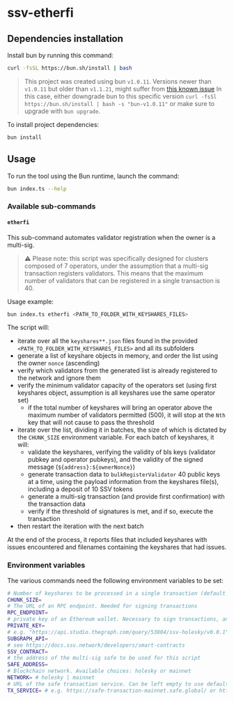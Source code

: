 # ssv-etherfi


## Dependencies installation

Install bun by running this command:

```sh
curl -fsSL https://bun.sh/install | bash
```

> This project was created using bun `v1.0.11`.
> Versions newer than `v1.0.11` but older than `v1.1.21`, might suffer from [this known issue](https://github.com/oven-sh/bun/issues/267)
> In this case, either downgrade bun to this specific version `curl -fsSl https://bun.sh/install | bash -s "bun-v1.0.11"` or make sure to upgrade with `bun upgrade`.

To install project dependencies:

```bash
bun install
```

## Usage

To run the tool using the Bun runtime, launch the command:

```bash
bun index.ts --help
```

### Available sub-commands

#### `etherfi`

This sub-command automates validator registration when the owner is a multi-sig.

> ⚠️ Please note: this script was specifically designed for clusters composed of 7 operators, under the assumption that a multi-sig transaction registers validators. This means that the maximum number of validators that can be registered in a single transaction is 40.

Usage example:

```sh
bun index.ts etherfi <PATH_TO_FOLDER_WITH_KEYSHARES_FILES>
```

The script will:

* iterate over all the `keyshares**.json` files found in the provided `<PATH_TO_FOLDER_WITH_KEYSHARES_FILES>` and all its subfolders
* generate a list of keyshare objects in memory, and order the list using the owner `nonce` (ascending)
* verify which validators from the generated list is already registered to the network and ignore them
* verify the minimum validator capacity of the operators set (using first keyshares object, assumption is all keyshares use the same operator set)
  * if the total number of keyshares will bring an operator above the maximum number of validators permitted (500), it will stop at the `Nth` key that will not cause to pass the threshold
* iterate over the list, dividing it in batches, the size of which is dictated by the `CHUNK_SIZE` environment variable. For each batch of keyshares, it will:
  * validate the keyshares, verifying the validity of bls keys (validator pubkey and operator pubkeys), and the validity of the signed message (`${address}:${ownerNonce}`)
  * generate transaction data to `bulkRegisterValidator` 40 public keys at a time, using the payload information from the keyshares file(s), including a deposit of 10 SSV tokens
  * generate a multi-sig transaction (and provide first confirmation) with the transaction data
  * verify if the threshold of signatures is met, and if so, execute the transaction
* then restart the iteration with the next batch

At the end of the process, it reports files that included keyshares with issues encountered and filenames containing the keyshares that had issues.

### Environment variables

The various commands need the following environment variables to be set:

```sh
# Number of keyshares to be processed in a single transaction (default value: 40)
CHUNK_SIZE=
# The URL of an RPC endpoint. Needed for signing transactions
RPC_ENDPOINT=
# private key of an Ethereum wallet. Necessary to sign transactions, and it **must** the the wallet of the `owner`.
PRIVATE_KEY=
# e.g. "https://api.studio.thegraph.com/query/53804/ssv-holesky/v0.0.1"
SUBGRAPH_API=
# see https://docs.ssv.network/developers/smart-contracts
SSV_CONTRACT=
# the address of the multi-sig safe to be used for this script
SAFE_ADDRESS=
# Blockchain network. Available choices: holesky or mainnet
NETWORK= # holesky | mainnet
# URL of the safe transaction service. Can be left empty to use default (mainnet)
TX_SERVICE= # e.g. https://safe-transaction-mainnet.safe.global/ or https://transaction-holesky.holesky-safe.protofire.io/
```